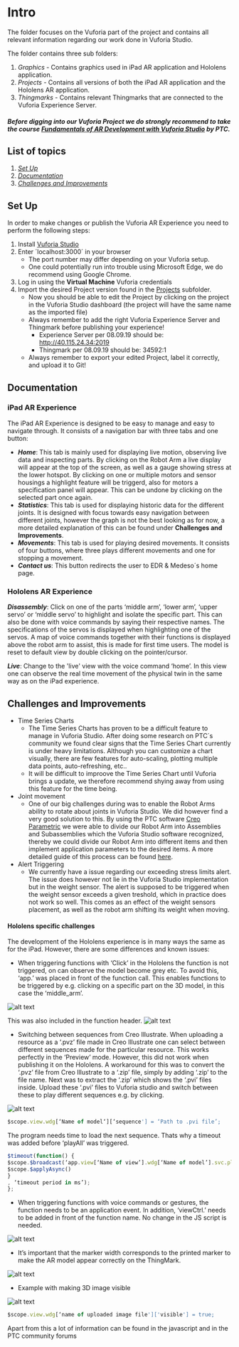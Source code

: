 # Intro
The folder focuses on the Vuforia part of the project and contains all relevant information regarding our work done in Vuforia Studio.

The folder contains three sub folders:
1. *Graphics* - Contains graphics used in iPad AR application and Hololens application.
2. *Projects* - Contains all versions of both the iPad AR application and the Hololens AR application.
3. *Thingmarks* - Contains relevant Thingmarks that are connected to the Vuforia Experience Server.

##### *Before digging into our Vuforia Project we do **strongly recommend** to take the course [Fundamentals of AR Development with Vuforia Studio](https://www.ptcu.com/enrollment/student/fundamentals-of-ar-development-with-vuforia-studio) by PTC.*
## List of topics
1. [*Set Up*](#of1)
2. [*Documentation*](#of2)
3. [*Challenges and Improvements*](#of3)

<a name="of1"></a>
## Set Up
In order to make changes or publish the Vuforia AR Experience you need to perform the following steps:

1. Install [Vuforia Studio](https://www.ptc.com/en/products/augmented-reality/vuforia-studio "Vuforia Studio")
2. Enter ´localhost:3000´ in your browser
    * The port number may differ depending on your Vuforia setup.
    * One could potentially run into trouble using Microsoft Edge, we do recommend using Google Chrome.
3. Log in using the **Virtual Machine** Vuforia credentials
4. Import the desired Project version found in the [Projects](https://github.com/EDRoMedeso/Summer-Intern-Project-2019/tree/master/Vuforia/Projects) subfolder.
    * Now you should be able to edit the Project by clicking on the project in the Vuforia Studio dashboard (the project will have the same name as the imported file)
    * Always remember to add the right Vuforia Experience Server and Thingmark before publishing your experience!
        * Experience Server per 08.09.19 should be: http://40.115.24.34:2019
        * Thingmark per 08.09.19 should be: 34592:1
    * Always remember to export your edited Project, label it correctly, and upload it to Git!

<a name="of2"></a>
## Documentation

### iPad AR Experience
The iPad AR Experience is designed to be easy to manage and easy to navigate through. It consists of a navigation bar with three tabs and one button:

- ***Home***: This tab is mainly used for displaying live motion, observing live data and inspecting parts. By clicking on the Robot Arm a live display will appear at the top of the screen, as well as a gauge showing stress at the lower hotspot. By clicking on one or multiple motors and sensor housings a highlight feature will be triggerd, also for motors a specification panel will appear. This can be undone by clicking on the selected part once again.
- ***Statistics***: This tab is used for displaying historic data for the different joints. It is designed with focus towards easy navigation between different joints, however the graph is not the best looking as for now, a more detailed explanation of this can be found under **Challenges and Improvements**.
- ***Movements***: This tab is used for playing desired movements. It consists of four buttons, where three plays different movements and one for stopping a movement.
- ***Contact us***: This button redirects the user to EDR & Medeso´s home page.

### Hololens AR Experience
***Disassembly***: Click on one of the parts ‘middle arm’, ‘lower arm’, ‘upper servo’ or ‘middle servo’ to highlight and isolate the specific part. This can also be done with voice commands by saying their respective names. The specifications of the servos is displayed when highlighting one of the servos. A map of voice commands together with their functions is displayed above the robot arm to assist, this is made for first time users.  The model is reset to default view by double clicking on the pointer/cursor.

***Live***: Change to the 'live' view with the voice command ‘home’. In this view one can observe the real time movement of the physical twin in the same way as on the iPad experience.

<a name="of3"></a>
## Challenges and Improvements

* Time Series Charts
    - The Time Series Charts has proven to be a difficult feature to manage in Vuforia Studio. After doing some research on PTC´s community we found clear signs that the Time Series Chart currently is under heavy limitations. Although you can customize a chart visually, there are few features for auto-scaling, plotting multiple data points, auto-refreshing, etc..
    - It will be difficult to improove the Time Series Chart until Vuforia brings a update, we therefore recommend shying away from using this feature for the time being.
* Joint movement
    - One of our big challenges during was to enable the Robot Arms ability to rotate about joints in Vuforia Studio. We did however find a very good solution to this. By using the PTC software [Creo Parametric](https://www.ptc.com/en/products/cad/creo/parametric) we were able to divide our Robot Arm into Assemblies and Subassemblies which the Vuforia Studio software recognized, thereby we could divide our Robot Arm into different items and then implement application parameters to the desired items. A more detailed guide of this process can be found [here](https://community.ptc.com/t5/Vuforia-Studio/Mechanism-Concept-in-Vuforia-Studio-How-to-make-rotation-more/td-p/552743).
* Alert Triggering
    - We currently have a issue regarding our exceeding stress limits alert. The issue does however not lie in the Vuforia Studio implementation but in the weight sensor. The alert is supposed to be triggered when the weight sensor exceeds a given treshold, which in practice does not work so well. This comes as an effect of the weight sensors placement, as well as the robot arm shifting its weight when moving.

#### Hololens specific challenges

The development of the Hololens experience is in many ways the same as for the iPad. However, there are some differences and known issues:

* When triggering functions with ‘Click’ in the Hololens the function is not triggered, on can observe the model become       grey etc. To avoid this, ‘app.’ was placed in front of the function call. This enables functions to be triggered by e.g. clicking on a specific part on the 3D model, in this case the ‘middle_arm’.




![alt text](https://github.com/EDRoMedeso/Summer-Intern-Project-2019/blob/master/Documentation/documentation_images/event_printscreen.png)




This was also included in the function header.
![alt text](https://github.com/EDRoMedeso/Summer-Intern-Project-2019/blob/master/Documentation/documentation_images/functionHeader_printscreen.png)

* Switching between sequences from Creo Illustrate. When uploading a resource as a ‘.pvz’ file made in Creo Illustrate one can select between different sequences made for the particular resource. This works perfectly in the ‘Preview’ mode. However, this did not work when publishing it on the Hololens. A workaround for this was to convert the ‘.pvz’ file from Creo Illustrate to a ‘.zip’ file, simply by adding ‘.zip’ to the file name. Next was to extract the ‘.zip’ which shows the ‘.pvi’ files inside. Upload these ‘.pvi’ files to Vuforia studio and switch between these to play different sequences e.g. by clicking.


![alt text](https://github.com/EDRoMedeso/Summer-Intern-Project-2019/blob/master/Documentation/documentation_images/function_printscreen.png)


```javascript
$scope.view.wdg[‘Name of model‘][‘sequence'] = ‘Path to .pvi file’;
```

The program needs time to load the next sequence. Thats why a timeout was added before ‘playAll’ was triggered.

```javascript
$timeout(function() {
$scope.$broadcast(‘app.view[‘Name of view’].wdg[‘Name of model’].svc.playAll');
$scope.$applyAsync()
}
, ‘timeout period in ms’);
};
```

* When triggering functions with voice commands or gestures, the function needs to be an application event. In addition, ‘viewCtrl.’ needs to be added in front of the function name.
   No change in the JS script is needed.



![alt text](https://github.com/EDRoMedeso/Summer-Intern-Project-2019/blob/master/Documentation/documentation_images/appEvent_printscreen.png)



* It’s important that the marker width corresponds to the printed marker to make the AR model appear correctly on the ThingMark.



![alt text](https://github.com/EDRoMedeso/Summer-Intern-Project-2019/blob/master/Documentation/documentation_images/markerWidth_printscreen.png)


* Example with making 3D image visible


![alt text](https://github.com/EDRoMedeso/Summer-Intern-Project-2019/blob/master/Documentation/documentation_images/function2_printscreen.png)

```javascript
$scope.view.wdg[‘name of uploaded image file']['visible'] = true;
```


Apart from this a lot of information can be found in the javascript and in the PTC community forums
